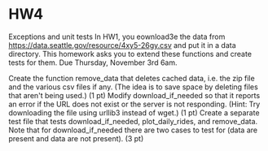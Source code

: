 # HW4
Exceptions and unit tests
In HW1, you eownload3e the data from https://data.seattle.gov/resource/4xy5-26gy.csv and put it in a data directory. 
This homework asks you to extend these functions and create tests for them. Due Thursday, November 3rd 6am.

Create the function remove_data that deletes cached data, i.e. the zip file and the various csv files if any. (The idea is to save space by deleting files that aren't being used.) (1 pt)
Modify download_if_needed so that it reports an error if the URL does not exist or the server is not responding. (Hint: Try downloading the file using urllib3 instead of wget.) (1 pt)
Create a separate test file that tests download_if_needed, plot_daily_rides, and remove_data. Note that for download_if_needed there are two cases to test for (data are present and data are not present). (3 pt)
